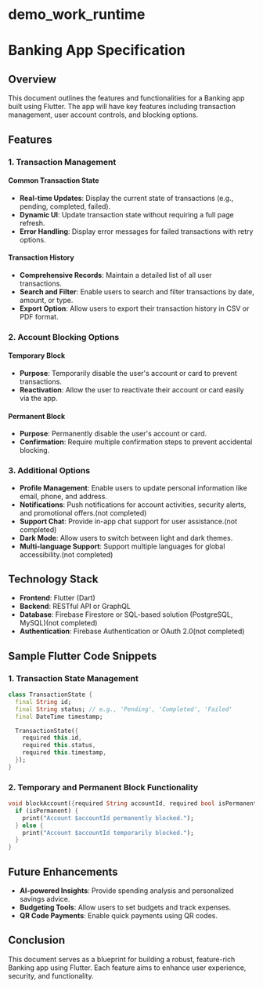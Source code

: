 # demo_work_runtime

# Banking App Specification

## Overview
This document outlines the features and functionalities for a Banking app built using Flutter. The app will have key features including transaction management, user account controls, and blocking options.

## Features

### 1. Transaction Management
#### Common Transaction State
- **Real-time Updates**: Display the current state of transactions (e.g., pending, completed, failed).
- **Dynamic UI**: Update transaction state without requiring a full page refresh.
- **Error Handling**: Display error messages for failed transactions with retry options.

#### Transaction History
- **Comprehensive Records**: Maintain a detailed list of all user transactions.
- **Search and Filter**: Enable users to search and filter transactions by date, amount, or type.
- **Export Option**: Allow users to export their transaction history in CSV or PDF format.

### 2. Account Blocking Options
#### Temporary Block
- **Purpose**: Temporarily disable the user's account or card to prevent transactions.
- **Reactivation**: Allow the user to reactivate their account or card easily via the app.

#### Permanent Block
- **Purpose**: Permanently disable the user's account or card.
- **Confirmation**: Require multiple confirmation steps to prevent accidental blocking.

### 3. Additional Options
- **Profile Management**: Enable users to update personal information like email, phone, and address.
- **Notifications**: Push notifications for account activities, security alerts, and promotional offers.(not completed)
- **Support Chat**: Provide in-app chat support for user assistance.(not completed)
- **Dark Mode**: Allow users to switch between light and dark themes.
- **Multi-language Support**: Support multiple languages for global accessibility.(not completed)

## Technology Stack
- **Frontend**: Flutter (Dart)
- **Backend**: RESTful API or GraphQL
- **Database**: Firebase Firestore or SQL-based solution (PostgreSQL, MySQL)(not completed)
- **Authentication**: Firebase Authentication or OAuth 2.0(not completed)

## Sample Flutter Code Snippets

### 1. Transaction State Management
```dart
class TransactionState {
  final String id;
  final String status; // e.g., 'Pending', 'Completed', 'Failed'
  final DateTime timestamp;

  TransactionState({
    required this.id,
    required this.status,
    required this.timestamp,
  });
}
```

### 2. Temporary and Permanent Block Functionality
```dart
void blockAccount({required String accountId, required bool isPermanent}) {
  if (isPermanent) {
    print("Account $accountId permanently blocked.");
  } else {
    print("Account $accountId temporarily blocked.");
  }
}
```

## Future Enhancements
- **AI-powered Insights**: Provide spending analysis and personalized savings advice.
- **Budgeting Tools**: Allow users to set budgets and track expenses.
- **QR Code Payments**: Enable quick payments using QR codes.

## Conclusion
This document serves as a blueprint for building a robust, feature-rich Banking app using Flutter. Each feature aims to enhance user experience, security, and functionality.


